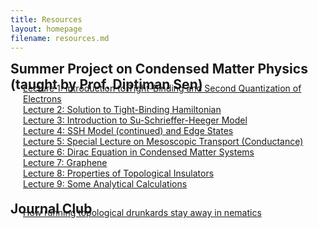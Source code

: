 ```yaml
---
title: Resources
layout: homepage
filename: resources.md
--- 
```

<h2 id="publications" style="margin: 2px 0px -15px;">Summer Project on Condensed Matter Physics (taught by Prof. Diptiman Sen)</h2>

<div class="publications">
<!--<ol class="bibliography">-->


<div class="pub-row">

<div class="col-sm-9" style="position: relative;padding-right: 15px;padding-left: 20px;">
   <div class="title"><a href="{{ site.url }}/assets/files/CMP_Project_Lect_01.pdf">Lecture 1: Introduction to Tight-Binding and Second Quantization of Electrons</a></div>
   <div class="title"><a href="{{ site.url }}/assets/files/CMP_Project_Lect_02.pdf">Lecture 2: Solution to Tight-Binding Hamiltonian</a></div>
   <div class="title"><a href="{{ site.url }}/assets/files/CMP_Project_Lect_03.pdf">Lecture 3: Introduction to Su-Schrieffer-Heeger Model</a></div>
   <div class="title"><a href="{{ site.url }}/assets/files/CMP_Project_Lect_04.pdf">Lecture 4: SSH Model (continued) and Edge States</a></div>
   <div class="title"><a href="{{ site.url }}/assets/files/CMP_Project_Lect_05.pdf">Lecture 5: Special Lecture on Mesoscopic Transport (Conductance)</a></div>
   <div class="title"><a href="{{ site.url }}/assets/files/CMP_Project_Lect_06.pdf">Lecture 6: Dirac Equation in Condensed Matter Systems</a></div>
   <div class="title"><a href="{{ site.url }}/assets/files/CMP_Project_Lect_07.pdf">Lecture 7: Graphene</a></div>
   <div class="title"><a href="{{ site.url }}/assets/files/CMP_Project_Lect_08.pdf">Lecture 8: Properties of Topological Insulators</a></div>
   <div class="title"><a href="{{ site.url }}/assets/files/CMP_Project_Lect_09.pdf">Lecture 9: Some Analytical Calculations</a></div>
</div>

</div>
</div>
</div>
<br>

<h2 id="publications" style="margin: 2px 0px -15px;">Journal Club</h2>
<div class="publications">
<!--<ol class="bibliography">-->
<div class="pub-row">
<div class="col-sm-9" style="position: relative;padding-right: 15px;padding-left: 20px;">
<div class="title"><a href="{{ site.url }}/assets/files/How_running_topological_drunkards_stay_away_in_nematics.pdf">How running topological drunkards stay away in nematics</a></div>

